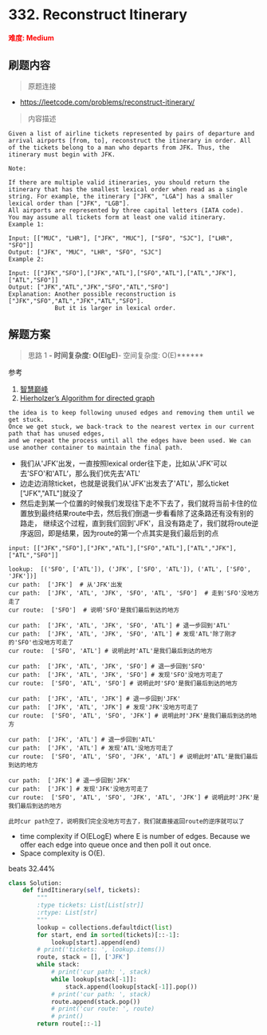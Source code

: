 # 332. Reconstruct Itinerary

**<font color=red>难度: Medium</font>**

## 刷题内容

> 原题连接

* https://leetcode.com/problems/reconstruct-itinerary/

> 内容描述

```
Given a list of airline tickets represented by pairs of departure and arrival airports [from, to], reconstruct the itinerary in order. All of the tickets belong to a man who departs from JFK. Thus, the itinerary must begin with JFK.

Note:

If there are multiple valid itineraries, you should return the itinerary that has the smallest lexical order when read as a single string. For example, the itinerary ["JFK", "LGA"] has a smaller lexical order than ["JFK", "LGB"].
All airports are represented by three capital letters (IATA code).
You may assume all tickets form at least one valid itinerary.
Example 1:

Input: [["MUC", "LHR"], ["JFK", "MUC"], ["SFO", "SJC"], ["LHR", "SFO"]]
Output: ["JFK", "MUC", "LHR", "SFO", "SJC"]
Example 2:

Input: [["JFK","SFO"],["JFK","ATL"],["SFO","ATL"],["ATL","JFK"],["ATL","SFO"]]
Output: ["JFK","ATL","JFK","SFO","ATL","SFO"]
Explanation: Another possible reconstruction is ["JFK","SFO","ATL","JFK","ATL","SFO"].
             But it is larger in lexical order.
```

## 解题方案

> 思路 1
******- 时间复杂度: O(ElgE)******- 空间复杂度: O(E)******


参考
1. [智慧巅峰](https://leetcode.com/problems/reconstruct-itinerary/discuss/78768/Short-Ruby-Python-Java-C%2B%2B)
2. [Hierholzer’s Algorithm for directed graph](https://www.geeksforgeeks.org/hierholzers-algorithm-directed-graph/)

```
the idea is to keep following unused edges and removing them until we get stuck. 
Once we get stuck, we back-track to the nearest vertex in our current path that has unused edges, 
and we repeat the process until all the edges have been used. We can use another container to maintain the final path.
```

- 我们从'JFK'出发，一直按照lexical order往下走，比如从'JFK'可以去'SFO'和'ATL‘，那么我们优先去'ATL'
- 边走边消除ticket，也就是说我们从'JFK'出发去了'ATL'，那么ticket ["JFK","ATL"]就没了
- 然后走到某一个位置的时候我们发现往下走不下去了，我们就将当前卡住的位置放到最终结果route中去，然后我们倒退一步看看除了这条路还有没有别的路走，
继续这个过程，直到我们回到'JFK'，且没有路走了，我们就将route逆序返回，即是结果，因为route的第一个点其实是我们最后到的点


```
input: [["JFK","SFO"],["JFK","ATL"],["SFO","ATL"],["ATL","JFK"],["ATL","SFO"]]

lookup:  [('SFO', ['ATL']), ('JFK', ['SFO', 'ATL']), ('ATL', ['SFO', 'JFK'])]
cur path:  ['JFK']  # 从'JFK'出发
cur path:  ['JFK', 'ATL', 'JFK', 'SFO', 'ATL', 'SFO']  # 走到'SFO'没地方走了
cur route:  ['SFO']  # 说明'SFO'是我们最后到达的地方

cur path:  ['JFK', 'ATL', 'JFK', 'SFO', 'ATL'] # 退一步回到'ATL'
cur path:  ['JFK', 'ATL', 'JFK', 'SFO', 'ATL'] # 发现'ATL'除了刚才的'SFO'也没地方可走了
cur route:  ['SFO', 'ATL'] # 说明此时'ATL'是我们最后到达的地方

cur path:  ['JFK', 'ATL', 'JFK', 'SFO'] # 退一步回到'SFO'
cur path:  ['JFK', 'ATL', 'JFK', 'SFO'] # 发现'SFO'没地方可走了
cur route:  ['SFO', 'ATL', 'SFO'] # 说明此时'SFO'是我们最后到达的地方

cur path:  ['JFK', 'ATL', 'JFK'] # 退一步回到'JFK'
cur path:  ['JFK', 'ATL', 'JFK'] # 发现'JFK'没地方可走了
cur route:  ['SFO', 'ATL', 'SFO', 'JFK'] # 说明此时'JFK'是我们最后到达的地方

cur path:  ['JFK', 'ATL'] # 退一步回到'ATL'
cur path:  ['JFK', 'ATL'] # 发现'ATL'没地方可走了
cur route:  ['SFO', 'ATL', 'SFO', 'JFK', 'ATL'] # 说明此时'ATL'是我们最后到达的地方

cur path:  ['JFK'] # 退一步回到'JFK'
cur path:  ['JFK'] # 发现'JFK'没地方可走了
cur route:  ['SFO', 'ATL', 'SFO', 'JFK', 'ATL', 'JFK'] # 说明此时'JFK'是我们最后到达的地方

此时cur path空了，说明我们完全没地方可去了，我们就直接返回route的逆序就可以了
```


- time complexity if O(ELogE) where E is number of edges. 
Because we offer each edge into queue once and then poll it out once. 
- Space complexity is O(E).

beats 32.44%



```python
class Solution:
    def findItinerary(self, tickets):
        """
        :type tickets: List[List[str]]
        :rtype: List[str]
        """
        lookup = collections.defaultdict(list)
        for start, end in sorted(tickets)[::-1]:
            lookup[start].append(end)
        # print('tickets: ', lookup.items())
        route, stack = [], ['JFK']
        while stack:
            # print('cur path: ', stack)
            while lookup[stack[-1]]:
                stack.append(lookup[stack[-1]].pop())
            # print('cur path: ', stack)
            route.append(stack.pop())
            # print('cur route: ', route)
            # print()
        return route[::-1]
```































